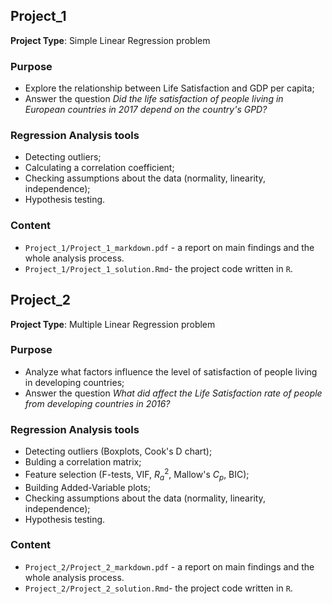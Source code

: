 ## Project_1
**Project Type**: Simple Linear Regression problem
### Purpose
- Explore the relationship between Life Satisfaction and GDP per capita;
- Answer the question *Did the life satisfaction of people living in European countries in 2017 depend on the country's GPD?*
### Regression Analysis tools
- Detecting outliers;
- Calculating a correlation coefficient;
- Checking assumptions about the data (normality, linearity, independence);
- Hypothesis testing. 
### Content
- `Project_1/Project_1_markdown.pdf` - a report on main findings and the whole analysis process.
- `Project_1/Project_1_solution.Rmd`- the project code written in `R`.

## Project_2
**Project Type**: Multiple Linear Regression problem
### Purpose
- Analyze what factors influence the level of satisfaction of people living in developing countries;
- Answer the question *What did affect the Life Satisfaction rate of people from developing countries in 2016?*
### Regression Analysis tools
- Detecting outliers (Boxplots, Cook's D chart);
- Bulding a correlation matrix;
- Feature selection (F-tests, VIF, $R_a^2$, Mallow's $C_p$, BIC);
- Building Added-Variable plots;
- Checking assumptions about the data (normality, linearity, independence);
- Hypothesis testing. 
### Content
- `Project_2/Project_2_markdown.pdf` - a report on main findings and the whole analysis process.
- `Project_2/Project_2_solution.Rmd`- the project code written in `R`.
